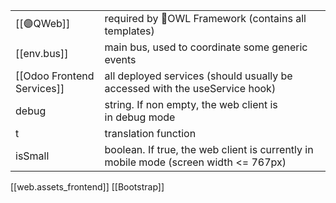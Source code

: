 

|                            |                                                                                  |
| -------------------------- | ---------------------------------------------------------------------------------|
| [[🟣QWeb]]                 | required by 🦉OWL Framework (contains all templates)                                 |
| [[env.bus]]                | main bus, used to coordinate some generic events                                     |
| [[Odoo Frontend Services]] | all deployed services (should usually be accessed with the useService hook)          |
| debug                      | string. If non empty, the web client is in debug mode                                |
| t                          | translation function                                                                 |
| isSmall                    | boolean. If true, the web client is currently in mobile mode (screen width <= 767px) |

[[web.assets_frontend]]
[[Bootstrap]]

